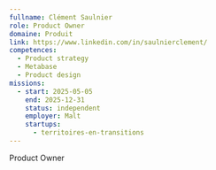 ```yaml
---
fullname: Clément Saulnier
role: Product Owner
domaine: Produit
link: https://www.linkedin.com/in/saulnierclement/
competences:
  - Product strategy
  - Metabase
  - Product design
missions:
  - start: 2025-05-05
    end: 2025-12-31
    status: independent
    employer: Malt
    startups:
      - territoires-en-transitions
---
```

Product Owner